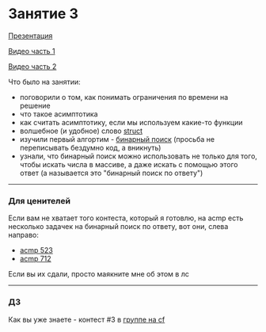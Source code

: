 # Занятие 3

[Презентация](intro_C++_2.pdf)

[Видео часть 1](https://youtu.be/DkJUGLvTtpo)

[Видео часть 2](https://youtu.be/WSEcFny3pqg)

Что было на занятии:
* поговорили о том, как понимать ограничения по времени на решение
* что такое асимптотика 
* как считать асимптотику, если мы используем какие-то функции
* волшебное (и удобное) слово [struct](https://ravesli.com/urok-61-struktury/)
* изучили первый алгортим - [бинарный поиск](https://neerc.ifmo.ru/wiki/index.php?title=%D0%A6%D0%B5%D0%BB%D0%BE%D1%87%D0%B8%D1%81%D0%BB%D0%B5%D0%BD%D0%BD%D1%8B%D0%B9_%D0%B4%D0%B2%D0%BE%D0%B8%D1%87%D0%BD%D1%8B%D0%B9_%D0%BF%D0%BE%D0%B8%D1%81%D0%BA) (просьба не переписывать бездумно код, а вникнуть)
* узнали, что бинарный поиск можно использовать не только для того, чтобы искать числа в массиве, а даже искать с помощью этого ответ (а называется это "бинарный поиск по ответу")

---
### Для ценителей
Если вам не хватает того контеста, который я готовлю, на acmp есть несколько задачек на бинарный поиск по ответу, вот они, слева направо:
* [acmp 523](https://acmp.ru/index.asp?main=task&id_task=523)
* [acmp 712](https://acmp.ru/index.asp?main=task&id_task=712)

Если вы их сдали, просто маякните мне об этом в лс

---
### ДЗ
Как вы уже знаете - контест #3 в [группе на cf](https://codeforces.com/group/vYSXohK13V/contests)
